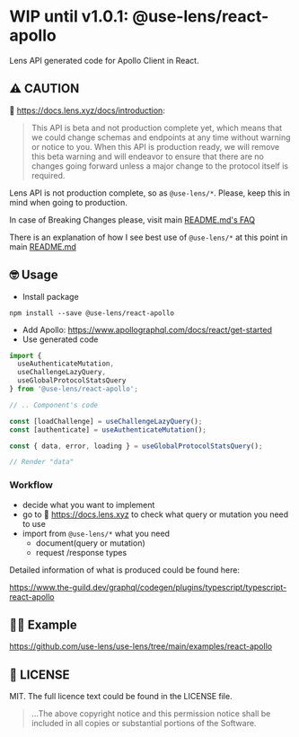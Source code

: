 # WIP until v1.0.1: @use-lens/react-apollo
Lens API generated code for Apollo Client in React.

## ⚠️ CAUTION
🌿 https://docs.lens.xyz/docs/introduction:
> This API is beta and not production complete yet, which means that we could change schemas and endpoints at any time without warning or notice to you. When this API is production ready, we will remove this beta warning and will endeavor to ensure that there are no changes going forward unless a major change to the protocol itself is required.

Lens API is not production complete, so as `@use-lens/*`. Please, keep this in mind when going to production.

In case of Breaking Changes please, visit main [README.md's FAQ](https://github.com/use-lens/use-lens#%EF%B8%8F-faq)

There is an explanation of how I see best use of `@use-lens/*` at this point in main [README.md](https://github.com/use-lens/use-lens#-usage)

## 🤓 Usage
- Install package
```
npm install --save @use-lens/react-apollo
```
- Add Apollo: https://www.apollographql.com/docs/react/get-started
- Use generated code

```typescript jsx
import {
  useAuthenticateMutation,
  useChallengeLazyQuery,
  useGlobalProtocolStatsQuery
} from '@use-lens/react-apollo';

// .. Component's code

const [loadChallenge] = useChallengeLazyQuery();
const [authenticate] = useAuthenticateMutation();

const { data, error, loading } = useGlobalProtocolStatsQuery();

// Render "data"
```

### Workflow
- decide what you want to implement
- go to 🌿 https://docs.lens.xyz to check what query or mutation you need to use
- import from `@use-lens/*` what you need
  - document(query or mutation)
  - request /response types

Detailed information of what is produced could be found here:

https://www.the-guild.dev/graphql/codegen/plugins/typescript/typescript-react-apollo

## 👨‍🏫 Example
https://github.com/use-lens/use-lens/tree/main/examples/react-apollo

## 🔎 LICENSE
MIT. The full licence text could be found in the LICENSE file.

> ...The above copyright notice and this permission notice shall be included in all
copies or substantial portions of the Software.
